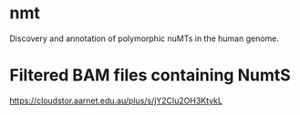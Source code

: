 # nmt
Discovery and annotation of polymorphic nuMTs in the human genome.  

# Filtered BAM files containing NumtS

https://cloudstor.aarnet.edu.au/plus/s/jY2Clu2OH3KtykL
